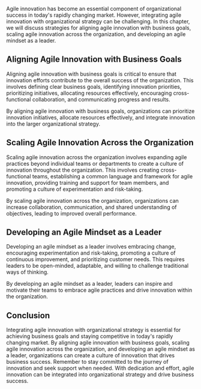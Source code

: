 
Agile innovation has become an essential component of organizational success in today's rapidly changing market. However, integrating agile innovation with organizational strategy can be challenging. In this chapter, we will discuss strategies for aligning agile innovation with business goals, scaling agile innovation across the organization, and developing an agile mindset as a leader.

Aligning Agile Innovation with Business Goals
---------------------------------------------

Aligning agile innovation with business goals is critical to ensure that innovation efforts contribute to the overall success of the organization. This involves defining clear business goals, identifying innovation priorities, prioritizing initiatives, allocating resources effectively, encouraging cross-functional collaboration, and communicating progress and results.

By aligning agile innovation with business goals, organizations can prioritize innovation initiatives, allocate resources effectively, and integrate innovation into the larger organizational strategy.

Scaling Agile Innovation Across the Organization
------------------------------------------------

Scaling agile innovation across the organization involves expanding agile practices beyond individual teams or departments to create a culture of innovation throughout the organization. This involves creating cross-functional teams, establishing a common language and framework for agile innovation, providing training and support for team members, and promoting a culture of experimentation and risk-taking.

By scaling agile innovation across the organization, organizations can increase collaboration, communication, and shared understanding of objectives, leading to improved overall performance.

Developing an Agile Mindset as a Leader
---------------------------------------

Developing an agile mindset as a leader involves embracing change, encouraging experimentation and risk-taking, promoting a culture of continuous improvement, and prioritizing customer needs. This requires leaders to be open-minded, adaptable, and willing to challenge traditional ways of thinking.

By developing an agile mindset as a leader, leaders can inspire and motivate their teams to embrace agile practices and drive innovation within the organization.

Conclusion
----------

Integrating agile innovation with organizational strategy is essential for achieving business goals and staying competitive in today's rapidly changing market. By aligning agile innovation with business goals, scaling agile innovation across the organization, and developing an agile mindset as a leader, organizations can create a culture of innovation that drives business success. Remember to stay committed to the journey of innovation and seek support when needed. With dedication and effort, agile innovation can be integrated into organizational strategy and drive business success.

